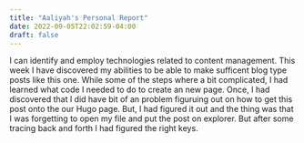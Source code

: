 ```yaml
---
title: "Aaliyah's Personal Report"
date: 2022-09-05T22:02:59-04:00
draft: false
---
```


I can identify and employ technologies related to content management. This week I have discovered my abilities to be able to make sufficent blog type posts like this one. While some of the steps where a bit complicated, I had learned what code I needed to do to create an new page. Once, I had discovered that I did have bit of an problem figuruing out on how to get this post onto the our Hugo page. But, I had figured it out and the thing was that I was forgetting to open my file and put the post on explorer. But after some tracing back and forth I had figured the right keys. 